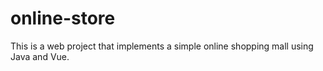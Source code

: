 # online-store

This is a web project that implements a simple online shopping mall using Java and Vue.
